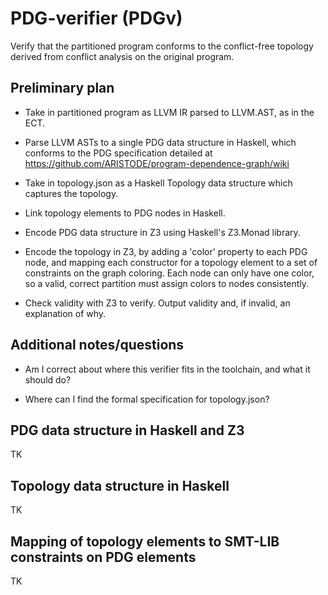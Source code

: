 # PDG-verifier (PDGv)

Verify that the partitioned program conforms to the conflict-free topology
derived from conflict analysis on the original program.

## Preliminary plan

- Take in partitioned program as LLVM IR parsed to LLVM.AST, as in the ECT.

- Parse LLVM ASTs to a single PDG data structure in Haskell, which conforms
to the PDG specification detailed at
https://github.com/ARISTODE/program-dependence-graph/wiki

- Take in topology.json as a Haskell Topology data structure which captures the
topology.

- Link topology elements to PDG nodes in Haskell.

- Encode PDG data structure in Z3 using Haskell's Z3.Monad library.

- Encode the topology in Z3, by adding a 'color' property to each PDG node, and
mapping each constructor for a topology element to a set of constraints on the
graph coloring. Each node can only have one color, so a valid, correct
partition must assign colors to nodes consistently.

- Check validity with Z3 to verify. Output validity and, if invalid,
an explanation of why.

## Additional notes/questions

- Am I correct about where this verifier fits in the toolchain, and what it
should do?

- Where can I find the formal specification for topology.json?

## PDG data structure in Haskell and Z3

TK

## Topology data structure in Haskell

TK

## Mapping of topology elements to SMT-LIB constraints on PDG elements

TK
